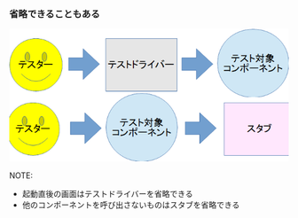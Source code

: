 ### 省略できることもある
![省略](./resources/omission.png)

NOTE:
* 起動直後の画面はテストドライバーを省略できる
* 他のコンポーネントを呼び出さないものはスタブを省略できる
